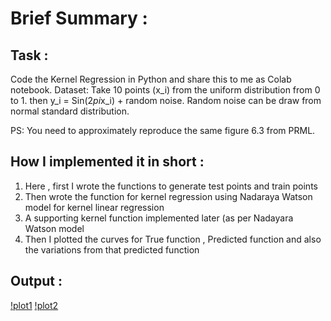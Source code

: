 # Brief Summary :

## Task :

Code the Kernel Regression in Python and share this to me as Colab notebook.
Dataset: Take 10 points (x_i) from the uniform distribution from 0 to 1.
then y_i = Sin(2*pi*x_i) + random noise.
Random noise can be draw from normal standard distribution.

PS: You need to approximately reproduce the same figure 6.3 from PRML.

## How I implemented it in short :

1) Here , first I wrote the functions to generate test points and train points
2) Then wrote the function for kernel regression using Nadaraya Watson model for kernel linear regression
3) A supporting kernel function implemented later (as per Nadayara Watson model
4) Then I plotted the curves for True function , Predicted function and also the variations from that predicted function

## Output :

[!plot1](https://github.com/Yashprime1/IIIT-Dharwad-ML-Tutorial---By-Dr.-Arun-Chauhan-/blob/main/Arun%20Sir/Tutorial-5/kernel_regression.png?raw=true)
[!plot2](https://github.com/Yashprime1/IIIT-Dharwad-ML-Tutorial---By-Dr.-Arun-Chauhan-/blob/main/Arun%20Sir/Tutorial-5/training_data.png?raw=true)
